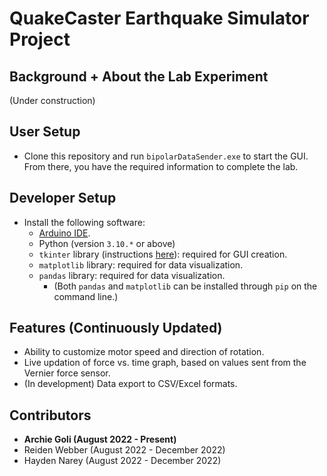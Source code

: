 # QuakeCaster Earthquake Simulator Project
## Background + About the Lab Experiment
(Under construction)

## User Setup
- Clone this repository and run `bipolarDataSender.exe` to start the GUI. From there, you have the required information to complete the lab.

## Developer Setup
- Install the following software: 
  - [Arduino IDE](https://www.arduino.cc/en/software).
  - Python (version `3.10.*` or above)
  - `tkinter` library (instructions [here](https://www.geeksforgeeks.org/how-to-install-tkinter-in-windows/)): required for GUI creation.
  - `matplotlib` library: required for data visualization.
  - `pandas` library: required for data visualization. 
    - (Both `pandas` and `matplotlib` can be installed through `pip` on the command line.)

## Features (Continuously Updated)
- Ability to customize motor speed and direction of rotation.
- Live updation of force vs. time graph, based on values sent from the Vernier force sensor.
- (In development) Data export to CSV/Excel formats.

## Contributors
- **Archie Goli (August 2022 - Present)**
- Reiden Webber (August 2022 - December 2022)
- Hayden Narey (August 2022 - December 2022)
